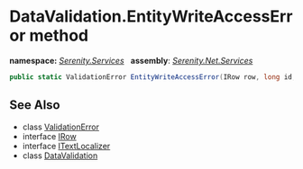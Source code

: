 # DataValidation.EntityWriteAccessError method
**namespace:** *[Serenity.Services](../../README.md#serenity.services-namespace)*   **assembly**: *[Serenity.Net.Services](../../README.md)*

```csharp
public static ValidationError EntityWriteAccessError(IRow row, long id, ITextLocalizer localizer)
```

## See Also

* class [ValidationError](../Serenity.Net.Core/../ValidationError.md)
* interface [IRow](../Serenity.Net.Entity/../../Serenity.Data/IRow.md)
* interface [ITextLocalizer](../Serenity.Net.Core/../../Serenity/ITextLocalizer.md)
* class [DataValidation](../DataValidation.md)